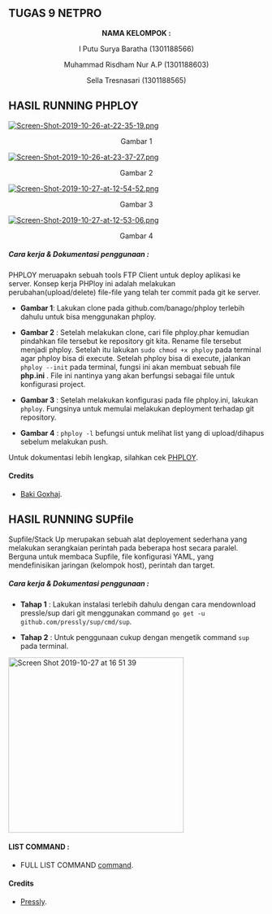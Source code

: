 ## TUGAS 9 NETPRO ##

<p align="center"
  <a><strong>  NAMA KELOMPOK :  </strong></a> 
</p>
<p align="center">
  <a>  I Putu Surya Baratha (1301188566)  </a> 
</p> 

<p align="center">
  <a>  Muhammad Risdham Nur A.P (1301188603)  </a> 
</p>

<p align="center">
  <a>  Sella Tresnasari  (1301188565)  </a> 
</p> 

## HASIL RUNNING PHPLOY ##

[![Screen-Shot-2019-10-26-at-22-35-19.png](https://i.postimg.cc/HWJSN4sL/Screen-Shot-2019-10-26-at-22-35-19.png)](https://postimg.cc/7bkMGzzv)

<p align="center">
  <a> Gambar 1 </a>
</p>

[![Screen-Shot-2019-10-26-at-23-37-27.png](https://i.postimg.cc/KYqNq46L/Screen-Shot-2019-10-26-at-23-37-27.png)](https://postimg.cc/SX9CjQNN)

<p align="center">
  <a> Gambar 2 </a>
</p>

[![Screen-Shot-2019-10-27-at-12-54-52.png](https://i.postimg.cc/8kxVXmMp/Screen-Shot-2019-10-27-at-12-54-52.png)](https://postimg.cc/t7dfYPBw)

<p align="center">
  <a> Gambar 3 </a>
</p>

[![Screen-Shot-2019-10-27-at-12-53-06.png](https://i.postimg.cc/rpMVnw18/Screen-Shot-2019-10-27-at-12-53-06.png)](https://postimg.cc/Bj7fts7y)

<p align="center">
  <a> Gambar 4 </a>
</p>

##### Cara kerja & Dokumentasi penggunaan : #####

PHPLOY meruapakn sebuah tools FTP Client untuk deploy aplikasi ke server. Konsep kerja PHPloy ini adalah melakukan perubahan(upload/delete) file-file yang telah ter commit pada git ke server.

* __Gambar 1__: Lakukan clone pada github.com/banago/phploy terlebih dahulu untuk bisa menggunakan phploy. 

* __Gambar 2__ : Setelah melakukan clone, cari file phploy.phar kemudian pindahkan file tersebut ke repository git kita. Rename file tersebut menjadi phploy. Setelah itu lakukan `sudo chmod +x phploy` pada terminal agar phploy bisa di execute. Setelah phploy bisa di execute, jalankan `phploy --init` pada terminal, fungsi ini akan membuat sebuah file __php.ini__ . File ini nantinya yang akan berfungsi sebagai file untuk konfigurasi project.

* __Gambar 3__ : Setelah melakukan konfigurasi pada file phploy.ini, lakukan `phploy`. Fungsinya untuk memulai melakukan deployment terhadap git repository.

* __Gambar 4__ : `phploy -l` befungsi untuk melihat list yang di upload/dihapus sebelum melakukan push.

Untuk dokumentasi lebih lengkap, silahkan cek [PHPLOY](https://github.com/banago/phploy).

#### Credits ####
* [Baki Goxhaj](https://github.com/banago).

## HASIL RUNNING SUPfile ##

Supfile/Stack Up merupakan sebuah alat deployement sederhana yang melakukan serangkaian perintah pada beberapa host secara paralel. Berguna untuk membaca Supfile, file konfigurasi YAML, yang mendefinisikan jaringan (kelompok host), perintah dan target.

##### Cara kerja & Dokumentasi penggunaan : #####

* __Tahap 1__ : Lakukan instalasi terlebih dahulu dengan cara mendownload pressle/sup dari git menggunakan command `go get -u github.com/pressly/sup/cmd/sup`.

* __Tahap 2__ : Untuk penggunaan cukup dengan mengetik command `sup` pada terminal. 

<img width="345" alt="Screen Shot 2019-10-27 at 16 51 39" src="https://user-images.githubusercontent.com/54678313/67636621-2c9ab580-f905-11e9-807e-fe126a33082d.png">

#### LIST COMMAND : ####
* FULL LIST COMMAND [command](https://github.com/pressly/sup).


#### Credits ####
* [Pressly](https://github.com/pressly).





